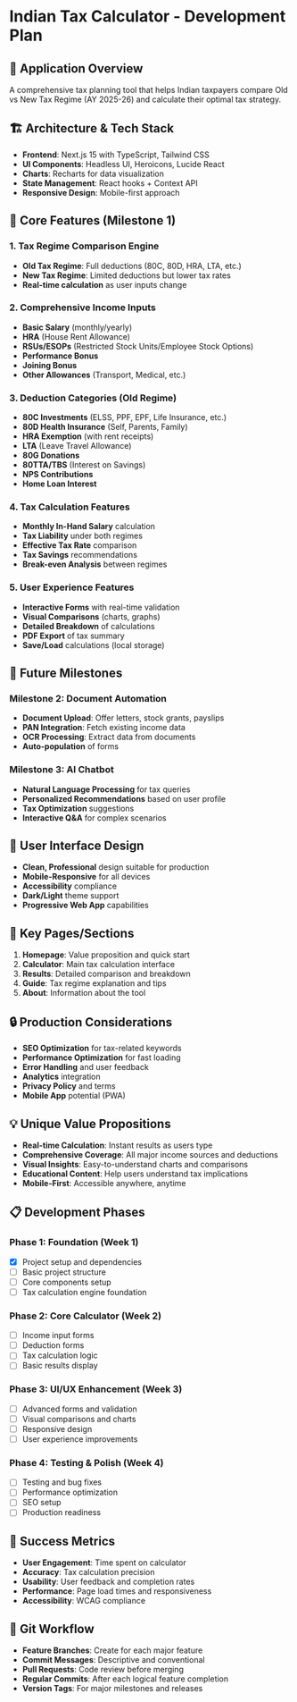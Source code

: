 # Indian Tax Calculator - Development Plan

## 🎯 Application Overview
A comprehensive tax planning tool that helps Indian taxpayers compare Old vs New Tax Regime (AY 2025-26) and calculate their optimal tax strategy.

## 🏗️ Architecture & Tech Stack
- **Frontend**: Next.js 15 with TypeScript, Tailwind CSS
- **UI Components**: Headless UI, Heroicons, Lucide React
- **Charts**: Recharts for data visualization
- **State Management**: React hooks + Context API
- **Responsive Design**: Mobile-first approach

## 🚀 Core Features (Milestone 1)

### 1. Tax Regime Comparison Engine
- **Old Tax Regime**: Full deductions (80C, 80D, HRA, LTA, etc.)
- **New Tax Regime**: Limited deductions but lower tax rates
- **Real-time calculation** as user inputs change

### 2. Comprehensive Income Inputs
- **Basic Salary** (monthly/yearly)
- **HRA** (House Rent Allowance)
- **RSUs/ESOPs** (Restricted Stock Units/Employee Stock Options)
- **Performance Bonus**
- **Joining Bonus**
- **Other Allowances** (Transport, Medical, etc.)

### 3. Deduction Categories (Old Regime)
- **80C Investments** (ELSS, PPF, EPF, Life Insurance, etc.)
- **80D Health Insurance** (Self, Parents, Family)
- **HRA Exemption** (with rent receipts)
- **LTA** (Leave Travel Allowance)
- **80G Donations**
- **80TTA/TBS** (Interest on Savings)
- **NPS Contributions**
- **Home Loan Interest**

### 4. Tax Calculation Features
- **Monthly In-Hand Salary** calculation
- **Tax Liability** under both regimes
- **Effective Tax Rate** comparison
- **Tax Savings** recommendations
- **Break-even Analysis** between regimes

### 5. User Experience Features
- **Interactive Forms** with real-time validation
- **Visual Comparisons** (charts, graphs)
- **Detailed Breakdown** of calculations
- **PDF Export** of tax summary
- **Save/Load** calculations (local storage)

## 🔮 Future Milestones

### Milestone 2: Document Automation
- **Document Upload**: Offer letters, stock grants, payslips
- **PAN Integration**: Fetch existing income data
- **OCR Processing**: Extract data from documents
- **Auto-population** of forms

### Milestone 3: AI Chatbot
- **Natural Language Processing** for tax queries
- **Personalized Recommendations** based on user profile
- **Tax Optimization** suggestions
- **Interactive Q&A** for complex scenarios

## 🎨 User Interface Design
- **Clean, Professional** design suitable for production
- **Mobile-Responsive** for all devices
- **Accessibility** compliance
- **Dark/Light** theme support
- **Progressive Web App** capabilities

## 📱 Key Pages/Sections
1. **Homepage**: Value proposition and quick start
2. **Calculator**: Main tax calculation interface
3. **Results**: Detailed comparison and breakdown
4. **Guide**: Tax regime explanation and tips
5. **About**: Information about the tool

## 🔒 Production Considerations
- **SEO Optimization** for tax-related keywords
- **Performance Optimization** for fast loading
- **Error Handling** and user feedback
- **Analytics** integration
- **Privacy Policy** and terms
- **Mobile App** potential (PWA)

## 💡 Unique Value Propositions
- **Real-time Calculation**: Instant results as users type
- **Comprehensive Coverage**: All major income sources and deductions
- **Visual Insights**: Easy-to-understand charts and comparisons
- **Educational Content**: Help users understand tax implications
- **Mobile-First**: Accessible anywhere, anytime

## 📋 Development Phases

### Phase 1: Foundation (Week 1)
- [x] Project setup and dependencies
- [ ] Basic project structure
- [ ] Core components setup
- [ ] Tax calculation engine foundation

### Phase 2: Core Calculator (Week 2)
- [ ] Income input forms
- [ ] Deduction forms
- [ ] Tax calculation logic
- [ ] Basic results display

### Phase 3: UI/UX Enhancement (Week 3)
- [ ] Advanced forms and validation
- [ ] Visual comparisons and charts
- [ ] Responsive design
- [ ] User experience improvements

### Phase 4: Testing & Polish (Week 4)
- [ ] Testing and bug fixes
- [ ] Performance optimization
- [ ] SEO setup
- [ ] Production readiness

## 🎯 Success Metrics
- **User Engagement**: Time spent on calculator
- **Accuracy**: Tax calculation precision
- **Usability**: User feedback and completion rates
- **Performance**: Page load times and responsiveness
- **Accessibility**: WCAG compliance

## 🔄 Git Workflow
- **Feature Branches**: Create for each major feature
- **Commit Messages**: Descriptive and conventional
- **Pull Requests**: Code review before merging
- **Regular Commits**: After each logical feature completion
- **Version Tags**: For major milestones and releases
